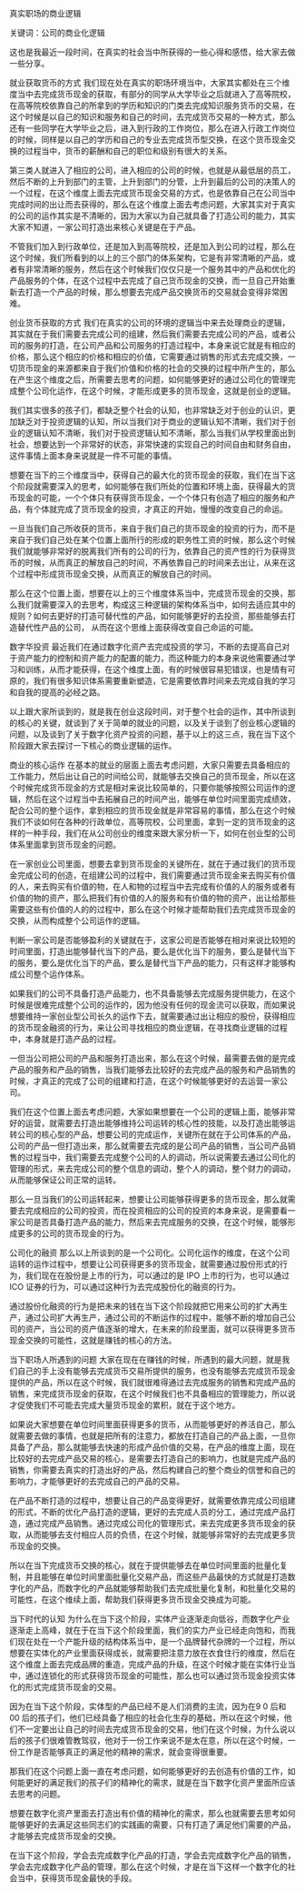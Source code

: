 真实职场的商业逻辑

关键词：公司的商业化逻辑

这也是我最近一段时间，在真实的社会当中所获得的一些心得和感悟，给大家去做一些分享。

就业获取货币的方式
我们现在处在真实的职场环境当中，大家其实都处在三个维度当中去完成货币现金的获取，有部分的同学从大学毕业之后就进入了高等院校，在高等院校依靠自己的所拿到的学历和知识的门类去完成知识服务货币的交易，在这个时候是以自己的知识和服务和自己的时间，去完成货币交易的一种方式，那么还有一些同学在大学毕业之后，进入到行政的工作岗位，那么在进入行政工作岗位的时候，同样是以自己的学历和自己的专业去完成货币型交换，在这个货币现金交换的过程当中，货币的薪酬和自己的职位和级别有很大的关系。

第三类人就进入了相应的公司，进入相应的公司的时候，也就是从最低层的员工，然后不断的上升到部门的主管，上升到部门的分管，上升到最后的公司的决策人的一个过程，在这个维度上面去完成货币现金交易的方式，也是依靠自己在公司当中完成时间的出让而去获得的，那么在这个维度上面去考虑问题，大家其实对于真实的公司的运作其实是不清晰的，因为大家以为自己就具备了打造公司的能力，其实大家不知道，一家公司打造出来核心关键是在于产品。

不管我们加入到行政单位，还是加入到高等院校，还是加入到公司的过程，那么在这个时候，我们所看到的以上的三个部门的体系架构，它是有非常清晰的产品，或者有非常清晰的服务，然后在这个时候我们仅仅只是一个服务其中的产品和优化的产品服务的个体，在这个过程中去完成了自己货币现金的交换，而一旦自己开始重新去打造一个产品的时候，那么想要去完成产品交换货币的交易就会变得非常困难。

创业货币获取的方式
我们在真实的公司的环境的逻辑当中来去处理商业的逻辑，其实就在于我们需要去完成公司的组建，然后我们需要去完成公司的产品，或者公司的服务的打造，在公司产品和公司服务的打造过程中，本身来说它就是有相应的价格，那么这个相应的价格和相应的价值，它需要通过销售的形式去完成交换，一切货币现金的来源都来自于我们价值和价格的社会的交换的过程中所产生的，那么在产生这个维度之后，所需要去思考的问题，如何能够更好的通过公司化的管理完成整个公司化运作，在这个时候，才能形成更多的货币现金，这就是创业的逻辑。

我们其实很多的孩子们，都缺乏整个社会的认知，也非常缺乏对于创业的认识，更加缺乏对于投资逻辑的认知，所以当我们对于商业的逻辑认知不清晰，我们对于创业的逻辑认知不清晰，我们对于投资逻辑认知不清晰，那么当我们从学校里面出到社会，想要达到一个非常好的状态，非常快速的实现自己的时间自由和财务自由，这件事情上面本身来说就是一件不可能的事情。

想要在当下的三个维度当中，获得自己的最大化的货币现金的获取，我们在当下这个阶段就需要深入的思考，如何能够在我们所处的位置和环境上面，获得最大的货币现金的可能，一个个体只有获得货币现金，一个个体只有创造了相应的服务和产品，有个体就完成了货币现金的投资，才真正的开始，慢慢的改变自己的命运。

一旦当我们自己所收获的货币，来自于我们自己的货币现金的投资的行为，而不是来自于我们自己处在某个位置上面所行的形成的职务性工资的时候，那么这个时候我们就能够非常好的脱离我们所有的公司的行为，依靠自己的资产性的行为获得货币的时候，从而真正的解放自己的时间，不再依靠自己的时间来去出让，从来在这个过程中形成货币现金交换，从而真正的解放自己的时间。

那么在这个位置上面，想要在以上的三个维度体系当中，完成货币现金的交换，那么我们就需要深入的去思考，构成这三种逻辑的架构体系当中，如何去适应其中的规则？如何去更好的打造可替代性的产品，如何能够更好的去投资，那些能够去打造替代性产品的公司， 从而在这个思维上面获得改变自己命运的可能。

数字华投资
最近我们在通过数字化资产去完成投资的学习，不断的去提高自己对于资产能力的控制和资产能力的配置的能力，而这种能力的本身来说他需要通过学习和训练，从而才能获得，在这个维度上面，有的时候很容易犯错误，也是情有可原的，我们有很多知识体系需要重新塑造，它是需要依靠时间来去完成自我的学习和自我的提高的必经之路。

以上跟大家所谈到的，就是我在创业这段时间，对于整个社会的运作，其中所谈到的核心的关键，就谈到了关于简单的就业的问题，以及关于谈到了创业核心逻辑的问题，以及谈到了关于数字化资产投资的问题，基于以上的这三点，我在当下这个阶段跟大家去探讨一下核心的商业逻辑的运作。

商业的核心运作
在基本的就业的层面上面去考虑问题，大家只需要去具备相应的工作能力，然后出让自己的时间给公司，就能够去交换自己的货币现金，所以在这个时候完成货币现金的方式是相对来说比较简单的，只要你能够按照公司运作的逻辑，然后在这个过程当中去拓展自己的时间产出，能够在单位时间里面完成绩效，配合公司的整个运作，拿到相应的货币现金就是非常容易的事情，那么在这个时候我们不谈如何在各种的行政单位，高等院校，公司里面，拿到一定的货币现金的这样的一种手段，我们在从公司创业的维度来跟大家分析一下，如何在创业型的公司体系里面拿到货币现金的问题。

在一家创业公司里面，想要去拿到货币现金的关键所在，就在于通过我们的货币现金完成公司的创造，在组建公司的过程中，我们需要通过货币现金来去购买有价值的人，来去购买有价值的物，在人和物的过程当中去完成有价值的人的服务或者有价值的物的资产，那么把我们有价值的人的服务和有价值的物的资产，出让给那些需要这些有价值的人的的过程中，那么在这个时候才能帮助我们去完成货币现金的交换，从而构成整个公司运作的逻辑。

判断一家公司是否能够盈利的关键就在于，这家公司是否能够在相对来说比较短的时间里面，打造出能够替代当下的产品，要么是优化当下的服务，要么是替代当下的服务，要么是优化当下的产品，要么是替代当下产品的能力，只有这样才能够构成公司整个运作体系。

如果我们的公司不具备打造产品能力，也不具备能够去完成服务提供能力，在这个时候是很难完成整个公司的运作的，因为他没有任何的现金流可以获取，而如果说想要维持一家创业型公司长久的运作下去，就需要通过出让相应的股份，获得相应的货币现金融资的行为，来让公司寻找相应的商业逻辑，在寻找商业逻辑的过程中，本身就是打造产品的过程。

一但当公司把公司的产品和服务打造出来，那么在这个时候，最需要去做的是完成产品的服务和产品的销售，当我们能够去比较好的去完成产品的服务和产品销售的时候，才真正的完成了公司的组建和打造，在这个时候能够更好的去运营一家公司。

我们在这个位置上面去考虑问题，大家如果想要在一个公司的逻辑上面，能够非常好的运营，就需要去打造出能够维持公司运转的核心性的技能，以及打造出能够运转公司的核心型的产品，想要公司的完成运作，关键所在就在于公司体系的产品，公司的产品一但打造出来，那么就需要去完成的是公司产品的销售，当公司产品销售的过程当中，我们需要去完成整个公司的人的调动，所以说需要去通过公司化的管理的形式，来去完成公司的整个信息的调动，整个人的调动，整个财力的调动，从而能够保证公司正常的运转。

那么一旦当我们的公司运转起来，想要让公司能够获得更多的货币现金，那么就需要去完成相应的公司的投资，而在投资相应的公司的投资的本身来说，是需要看一家公司是否具备打造产品的能力，然后来去完成服务的交换，在这个时候，能够形成更多的公司的货币现金的行为。

公司化的融资
那么以上所谈到的是一个公司化。公司化运作的维度，在这个公司运转的运作过程中，想要让公司获得更多的货币现金，就需要通过股份形式的行为，我们现在在股份是上市的行为，可以通过的是 IPO 上市的行为，也可以通过 ICO 证券的行为，可以通过这种行为去完成股份化的融资的行为。

通过股份化融资的行为是把未来的钱在当下这个阶段就把它用来公司的扩大再生产，通过公司扩大再生产，通过公司的不断运作的过程中，能够不断的增加自己公司的资产，当公司的资产值逐渐的增大，在未来的阶段里面，就可以获得更多货币现金交换的可能性，这就是赚钱的核心的方法。

当下职场人所遇到的问题
大家在现在在赚钱的时候，所遇到的最大问题，就是我们自己的手上没有能够去完成货币交易所提供的服务，也没有能够去完成货币现金提供的产品，所以在这个时候，我们就很难得通过去完成服务的销售和完成产品的销售，来完成货币现金的获取，在这个时候我们也不具备相应的管理能力，所以说才促使我们不可能去完成大量货币现金的累积，就在于这个地方。

如果说大家想要在单位时间里面获得更多的货币，从而能够更好的养活自己，那么就需要去做的事情，也就是把所有的注意力，都放在打造自己的产品上面，一旦你具备了产品，那么就能够去快速的形成产品价值的交易，在产品的维度上面，现在比较好的去完成产品交易的核心，是需要去打造自己的影响力，也就是完成产品的销售，你需要去真实的打造出好的产品，然后构建自己的整个商业的信誉和自己的影响力，才能够更好的去完成自己的产品的交易。

在产品不断打造的过程中，想要让自己的产品变得更好，就需要依靠完成公司组建的形式，不断的优化产品打造的逻辑，更好的去完成人员的分工，通过完成产品打造，通过完成产品销售。通过完成公司化的管理形式，来去完成更多货币现金的获取，从而能够去支付相应人员的负债，在这个时候，就能够非常好的去完成更多货币现金的交换。

所以在当下完成货币交换的核心，就在于提供能够去在单位时间里面的批量化复制，并且能够在单位时间里面批量化交易产品，而这些产品最快的方式就是打造数字化的产品，而数字化的产品就能够帮助我们去完成批量化复制，和批量化交易的可能性，在这个维续上面，帮助我们获得更多货币现金交换成为可能。

当下时代的认知
为什么在当下这个阶段，实体产业逐渐走向低谷，而数字化产业逐渐走上高峰，就在于在当下这个阶段里面，我们的实力产业已经走向饱和，而我们现在处在一个产能升级的结构体系当中，是一个品牌替代杂牌的一个过程，所以想要在实体化的产业里面获得成长，就需要把注意力放在衣食住行的维度，然后在这个维度上面去完成品牌的重造，完成产品的升级，在这个时候才能在实体行业当中，通过连锁化的形式获得货币现金的可能性，那么也可以通过货币现金投资实体化的形式完成货币现金的交易。

因为在当下这个阶段，实体型的产品已经不是人们消费的主流，因为在9 0 后和 00 后的孩子们，他们已经具备了相应的社会化生存的基础，所以在这个时候，他们不一定要出让自己的时间去完成货币现金的交易，他们在这个时候，为什么说以后的孩子们很难管教驾驭，他对于一份工作来说不是太在意，所以在这个时候，一份工作是否能够真正的满足他的精神的需求，就会变得很重要。

那我们在这个问题上面一直在考虑问题，如何能够更好的去创造有价值的工作，如何能更好的满足我们的孩子们的精神化的需求，就是在当下数字化资产里面所应该去思考的问题。

想要在数字化资产里面去打造出有价值的精神化的需求，那么也就需要去思考如何能够更好的去满足这些同志们的实践画的需要，只有打造了满足他们需要的产品，才能够去完成货币现金的交换。

在当下这个阶段，学会去完成数字化产品的打造，学会去完成数字化产品的销售，学会去完成数字化产品的管理，那么在这个时候，才是在当下这样一个数字化的社会当中，获得货币现金最快的手段。
